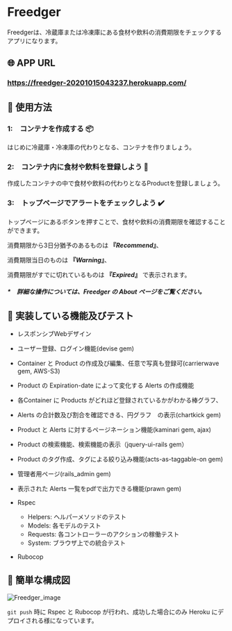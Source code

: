 # Freedger

Freedgerは、冷蔵庫または冷凍庫にある食材や飲料の消費期限をチェックするアプリになります。

## :globe_with_meridians: APP URL
### **https://freedger-20201015043237.herokuapp.com/**


## :wrench: 使用方法

### 1:　コンテナを作成する :package:
はじめに冷蔵庫・冷凍庫の代わりとなる、コンテナを作りましょう。

### 2:　コンテナ内に食材や飲料を登録しよう :fork_and_knife:
作成したコンテナの中で食材や飲料の代わりとなるProductを登録しましょう。

### 3:　トップページでアラートをチェックしよう :heavy_check_mark:
トップページにあるボタンを押すことで、食材や飲料の消費期限を確認することができます。

消費期限から3日分猶予のあるものは **『_Recommend_』**、

消費期限当日のものは **『_Warning_』**、

消費期限がすでに切れているものは **『_Expired_』** で表示されます。

##### *　詳細な操作については、Freedger の About ページをご覧ください。

## :book: 実装している機能及びテスト

- レスポンシブWebデザイン
- ユーザー登録、ログイン機能(devise gem)
- Container と Product の作成及び編集、任意で写真も登録可(carrierwave gem, AWS-S3)
- Product の Expiration-date によって変化する Alerts の作成機能
- 各Container に Products がどれほど登録されているかがわかる棒グラフ、
- Alerts の合計数及び割合を確認できる、円グラフ　の表示(chartkick gem)
- Product と Alerts に対するページネーション機能(kaminari gem, ajax)
- Product の検索機能、検索機能の表示（jquery-ui-rails gem）
- Product のタグ作成、タグによる絞り込み機能(acts-as-taggable-on gem)
- 管理者用ページ(rails_admin gem)
- 表示された Alerts 一覧をpdfで出力できる機能(prawn gem)

- Rspec
    - Helpers: ヘルパーメソッドのテスト
    - Models: 各モデルのテスト
    - Requests: 各コントローラーのアクションの稼働テスト
    - System: ブラウザ上での統合テスト

- Rubocop

## :page_facing_up: 簡単な構成図
![Freedger_image](https://user-images.githubusercontent.com/62587962/94274623-da349f80-ff80-11ea-953b-67ab46ab62ff.png)

`git push` 時に Rspec と Rubocop が行われ、成功した場合にのみ Heroku にデプロイされる様になっています。

